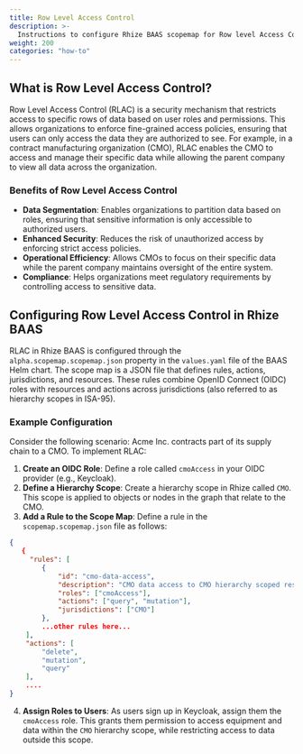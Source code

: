 ```yaml
---
title: Row Level Access Control
description: >-
  Instructions to configure Rhize BAAS scopemap for Row level Access Control.
weight: 200
categories: "how-to"
---
```


## What is Row Level Access Control?

Row Level Access Control (RLAC) is a security mechanism that restricts access to specific rows of data based on user roles and permissions. This allows organizations to enforce fine-grained access policies, ensuring that users can only access the data they are authorized to see. For example, in a contract manufacturing organization (CMO), RLAC enables the CMO to access and manage their specific data while allowing the parent company to view all data across the organization.

### Benefits of Row Level Access Control

- **Data Segmentation**: Enables organizations to partition data based on roles, ensuring that sensitive information is only accessible to authorized users.
- **Enhanced Security**: Reduces the risk of unauthorized access by enforcing strict access policies.
- **Operational Efficiency**: Allows CMOs to focus on their specific data while the parent company maintains oversight of the entire system.
- **Compliance**: Helps organizations meet regulatory requirements by controlling access to sensitive data.

## Configuring Row Level Access Control in Rhize BAAS

RLAC in Rhize BAAS is configured through the `alpha.scopemap.scopemap.json` property in the `values.yaml` file of the BAAS Helm chart. The scope map is a JSON file that defines rules, actions, jurisdictions, and resources. These rules combine OpenID Connect (OIDC) roles with resources and actions across jurisdictions (also referred to as hierarchy scopes in ISA-95).

### Example Configuration

Consider the following scenario: Acme Inc. contracts part of its supply chain to a CMO. To implement RLAC:

1. **Create an OIDC Role**: Define a role called `cmoAccess` in your OIDC provider (e.g., Keycloak).
2. **Define a Hierarchy Scope**: Create a hierarchy scope in Rhize called `CMO`. This scope is applied to objects or nodes in the graph that relate to the CMO.
3. **Add a Rule to the Scope Map**: Define a rule in the `scopemap.scopemap.json` file as follows:

```json
{
   {
     "rules": [
        {
            "id": "cmo-data-access",
            "description": "CMO data access to CMO hierarchy scoped resources and entities",
            "roles": ["cmoAccess"],
            "actions": ["query", "mutation"],
            "jurisdictions": ["CMO"]
        },
        ...other rules here...
    ],
    "actions": [
        "delete",
        "mutation",
        "query"
    ],
    ....
}
```

4. **Assign Roles to Users**: As users sign up in Keycloak, assign them the `cmoAccess` role. This grants them permission to access equipment and data within the `CMO` hierarchy scope, while restricting access to data outside this scope.
